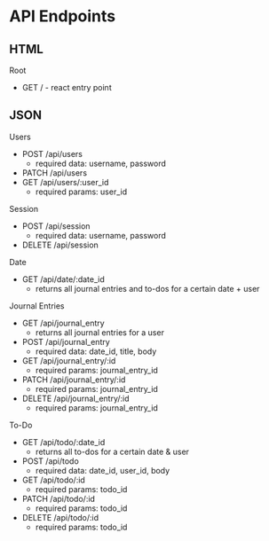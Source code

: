 # API Endpoints

## HTML

Root
  - GET / - react entry point

## JSON

Users
  - POST /api/users
    * required data: username, password
  - PATCH /api/users
  - GET /api/users/:user_id
    * required params: user_id

Session
  - POST /api/session
    * required data: username, password
  - DELETE /api/session

Date
  - GET /api/date/:date_id
    * returns all journal entries and to-dos for a certain date + user

Journal Entries
  - GET /api/journal_entry
    * returns all journal entries for a user
  - POST /api/journal_entry
    * required data: date_id, title, body
  - GET /api/journal_entry/:id
    * required params: journal_entry_id
  - PATCH /api/journal_entry/:id
    * required params: journal_entry_id
  - DELETE /api/journal_entry/:id
    * required params: journal_entry_id

To-Do
  - GET /api/todo/:date_id
    * returns all to-dos for a certain date & user
  - POST /api/todo
    * required data: date_id, user_id, body
  - GET /api/todo/:id
    * required params: todo_id
  - PATCH /api/todo/:id
    * required params: todo_id
  - DELETE /api/todo/:id
    * required params: todo_id
